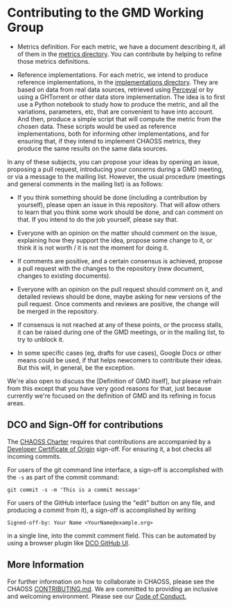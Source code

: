 # Contributing to the GMD Working Group

* Metrics definition. For each metric, we have a document describing it,
all of them in the [metrics directory](metrics).
You can contribute by helping to refine those metrics definitions.

* Reference implementations. For each metric, we intend to produce reference implementations, in the [implementations directory](implementations).
They are based on data from real data sources, retrieved using [Perceval](https://github.com/chaoss/grimirelab-perceval) or by using a GHTorrent or other data store implementation. The idea is to first use a Python notebook to study how to produce the metric, and all the variations, parameters, etc, that are convenient to have into account. And then, produce a simple script that will compute the metric from the chosen data.  These scripts would be used as reference implementations, both for informing other implementations, and for ensuring that, if they intend to implement CHAOSS metrics, they produce the same results
on the same data sources.

In any of these subjects, you can propose your ideas by opening an issue, proposing a pull request, introducing your concerns during a GMD meeting,
or via a message to the mailing list. However, the usual procedure (meetings and general comments in the mailing list) is as follows:

* If you think something should be done (including a contribution by yourself), please open an issue in this repository. That will allow others to learn that
you think some work should be done, and can comment on that. If you intend to do the job yourself, please say that.

* Everyone with an opinion on the matter should comment on the issue, explaining how they support the idea, propose some change to it,
or think it is not worth / it is not the moment for doing it.

* If comments are positive, and a certain consensus is achieved, propose a pull request with the changes to the repository
(new document, changes to existing documents).

* Everyone with an opinion on the pull request should comment on it, and detailed reviews should be done, maybe asking for new
versions of the pull request. Once comments and reviews are positive, the change will be merged in the repository.

* If consensus is not reached at any of these points, or the process stalls, it can be raised during one of the GMD meetings,
or in the mailing list, to try to unblock it.

* In some specific cases (eg, drafts for use cases), Google Docs or other means could be used, if that helps newcomers to contribute their ideas.
But this will, in general, be the exception.

We're also open to discuss the [Definition of GMD itself], but please refrain from this except that you have very good reasons for that,
just because currently we're focused on the definition of GMD and its refining in focus areas.

## DCO and Sign-Off for contributions

The [CHAOSS Charter](https://github.com/chaoss/governance/blob/master/project-charter.md) requires that contributions
are accompanied by a [Developer Certificate of Origin](http://developercertificate.org) sign-off.
For ensuring it, a bot checks all incoming commits.

For users of the git command line interface, a sign-off is accomplished with the `-s` as part of the commit command: 

```
git commit -s -m 'This is a commit message'
```

For users of the GitHub interface (using the "edit" button on any file, and producing a commit from it),
a sign-off is accomplished by writing

```
Signed-off-by: Your Name <YourName@example.org>
```

in a single line, into the commit comment field. This can be automated by using a browser plugin like
[DCO GitHub UI](https://github.com/scottrigby/dco-gh-ui).

## More Information
For further information on how to collaborate in CHAOSS, please see the CHAOSS [CONTRIBUTING.md](https://github.com/chaoss/governance/blob/master/CONTRIBUTING.md).
We are committed to providing an inclusive and welcoming environment. Please see our [Code of Conduct.](https://github.com/chaoss/governance/blob/master/code-of-conduct.md)
